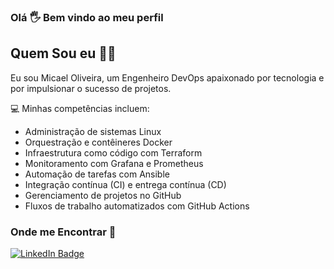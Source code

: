 ### Olá 🖐 Bem vindo ao meu perfil
## Quem Sou eu 🧔🏻 
Eu sou Micael Oliveira, um Engenheiro DevOps apaixonado por tecnologia e por impulsionar o sucesso de projetos.

💻 Minhas competências incluem:

- Administração de sistemas Linux
- Orquestração e contêineres Docker
- Infraestrutura como código com Terraform
- Monitoramento com Grafana e Prometheus
- Automação de tarefas com Ansible
- Integração contínua (CI) e entrega contínua (CD)
- Gerenciamento de projetos no GitHub
- Fluxos de trabalho automatizados com GitHub Actions

### Onde me Encontrar 📌
[![LinkedIn Badge](https://img.shields.io/badge/-MicaelOliveira-6495ED?style=flat-square&labelColor=6495ED&logo=linkedin&logoColor=white&link=https://www.linkedin.com/in/MicaelOliveira)](https://www.linkedin.com/in/micaeloliveira-ms)


